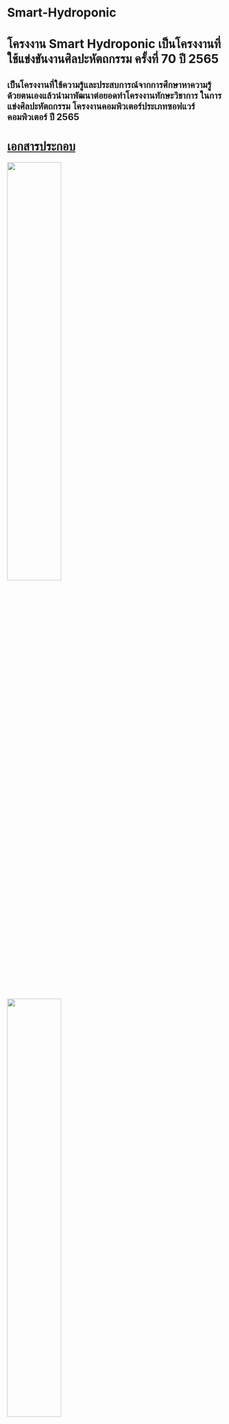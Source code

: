 # Smart-Hydroponic
<h1>โครงงาน Smart Hydroponic เป็นโครงงานที่ใช้แข่งขันงานศิลปะหัตถกรรม ครั้งที่ 70 ปี 2565</h1>
<h2>เป็นโครงงานที่ใช้ความรู้และประสบการณ์จากการศึกษาหาความรู้ด้วยตนเองแล้วนำมาพัฒนาต่อยอดทำโครงงานทักษะวิชาการ ในการแข่งศิลปะหัตถกรรม โครงงานคอมพิวเตอร์ประเภทซอฟแวร์คอมพิวเตอร์ ปี 2565</h2>
<h1><a href ="โครงงาน-Smart-hydroponic.pdf">เอกสารประกอบ</a></h1>

<img src="/รูป/1.jpg" style="width:50%; height:50%;">
<img src="/รูป/16.jpg" style="width:50%; height:50%;">

<h1>อุปกรณ์ที่ใช้</h1>
 <h2>อุปกรณ์ที่ใช้ด้าน Software</h2>

<h3>Blynk</h3>
<img src="https://store.kidbright.info/upload/cover-image/1595158904-oAsZux.png" style="width:100px; height:100px;">
<h4>ใช้สำหรับทำแอปพลิเคชั่นเฉพาะ</h4>
<p>
<img src="/รูป/13.jpg" style="width:250px; height="300px">
<img src="/รูป/12.jpg" style="width:250px; height="300px">
</p>

<h3>Thunkable</h3>
<img src="https://assets-global.website-files.com/63b59ece6123439ac23e226f/63f4719281106972f5c9dbd8_thunkable-nav-logo-p-500.png" style="width:400px; height:100px;">
<p>ใช้ในการทำแอปพลิเคชั่นเฉพาะ</p>
<p>
<img src="/รูป/15.png" >
<img src="/รูป/2.jpg" style="width:250px; height="300px">
<img src="/รูป/14.png" >
</p

<h3>Arduino IDE</h3>
<img src="https://s3.amazonaws.com/eventick-redactor/065c62c2-f169-4c54-a2d8-fee009e9ee1b/arduinoicon2.preview.png" style="width="50px" height="50px"">
<p>ใช้ในการพัฒนาโค้ดให้สามารถทำการควบคุมบอร์ดไมโครคอนโทรลดลอร์ได้</p>

<h2>อุปกรณ์ที่ใช้ด้าน Hardware</h2>

<h3>ESP32</h3>
<img src="https://th.bing.com/th/id/R.b02136248e37bd6f90bc862c685d1f3c?rik=N%2fwa6K%2bWtqqcKw&pid=ImgRaw&r=0" style="width="50px" height="50px"">
<p>เป็นชื่อของไอซีไมโครคอนโทรลเลอร์ที่รองรับการเชื่อมต่อ WiFi มีความสามารถการเชื่อม ต่อ Bluetooth Low-Energy (BLE, BT4.0, Bluetooth Smart)</p>

<h3>DHT22</h3>
<img src="https://www.mechatronicstore.cl/wp-content/uploads/2017/05/humidity-temperature-sensor-dht22.jpg" style="width="50px" height="50px"">
<p>เป็นเซ็นเซอร์อุณหภูมิและความชื้นที่เรียบง่ายพร้อมจอแสดงผลดิจิตอล มันวัดอากาศแวดล้อมด้วยเซ็นเซอร์ความชื้นแบบคาปาซิทีฟและเทอร์มิสเตอร์ และส่งสัญญาณดิจิตอลบนดาต้าพิน โดยไม่ต้องใช้พินอินพุทแบบแอนะล็อก</p>

<h3>E-201-C PH Sensor เซ็นเซอร์วัดค่า PH</h3>
<img src="https://cq.lnwfile.com/_/cq/_raw/gw/6c/t4.jpg" style="width="200px" height="200px"">
<p>ใช้วัดค่า pH ของน๋ำมาพร้อมกับ Probe วัด โดยสามารถวัดค่า ph ในช่วง 1-14 ได้</p>

<h3>EC sensor เซ็นเซอร์วัดค่าการนeไฟฟ้าของน ้า</h3>
<img src="https://cdn2.botland.com.pl/66532-large_default/gravity-analogowy-czujnik-zasolenia-wody-i-gleby-dfrobot-dfr0300-h.jpg" style="width="200px" height="200px"">
<p>เซ็นเซอร์วัดค่าการนำไฟฟ้าของน้ำสารละลาย สำหรับใช้งานในระบบ smartfarm,ระบบเลี้ยงสัตว์น้ำ , ปลูกผักแบบไร้ดิน Hydroponic</p>

<h3>การออกแบบระบบ Smart hydroponic</h3>
<img src="/รูป/4.png" style="width:500px;">
 
 <h3>การออกแบบระบบเปิดปิดไฟด้วย Smart hydroponic
</h3>
<img src="/รูป/5.png" style="width:500px;">
 
 <h3>การออกแบบระบบควบคุม pH</h3>
<img src="/รูป/6.png" style="width:500px;">
 
 <h3>การออกแบบระบบแสดงผลอุณหภูมิและความชื้น
</h3>
<img src="/รูป/9.png" style="width:500px;">
 
 <h3>การออกแบบระบบแสดงผลค่าความนำไฟฟ้าของสารละลาย (EC)</h3>
<img src="/รูป/7.png" style="width:500px;">

<h3>การออกแบบระบบแสดงผลอุณภูมิของน้ำ</h3>
<img src="/รูป/8.png" style="width:500px;">

